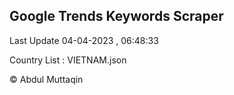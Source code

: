 

## Google Trends Keywords Scraper 
 
Last Update 04-04-2023 , 06:48:33

Country List :
VIETNAM.json



© Abdul Muttaqin 
